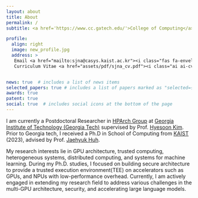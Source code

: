 ```yaml
---
layout: about
title: About
permalink: /
subtitle: <a href='https://www.cc.gatech.edu/'>College of Computing</a>. Georgia Tech.

profile:
  align: right
  image: new_profile.jpg
  address: >
   Email <a href="mailto:sjna@casys.kaist.ac.kr"><i class="fas fa-envelope""></i></a><br>
   Curriculum Vitae <a href="assets/pdf/sjna_cv.pdf"><i class="ai ai-cv"></i></a>


news: true  # includes a list of news items
selected_papers: true # includes a list of papers marked as "selected={true}"
awards: true
patent: true
social: true  # includes social icons at the bottom of the page
---
```


I am currently 	a Postdoctoral Researcher in [HPArch Group](https://sites.gatech.edu/hparch/) at [Georgia Institute of Technology (Georgia Tech)](https://www.cc.gatech.edu/) supervised by Prof. [Hyesoon Kim](https://www.cc.gatech.edu/people/hyesoon-kim). Prior to Georgia tech, I received a Ph.D in School of Computing from [KAIST](https://cs.kaist.ac.kr/) (2023), advised by Prof. [Jaehyuk Huh](https://jaehyuk-huh.github.io/index.html).

My research interests lie in GPU architecture, trusted computing, heterogeneous systems, distributed computing, and systems for machine learning. During my Ph.D. studies, I focused on building secure architecture to provide a trusted execution environment(TEE) on accelerators such as GPUs, and NPUs with low-performance overhead.
Currently, I am actively engaged in extending my research field to address various challenges in the multi-GPU architecture, security, and accelerating large language models.

